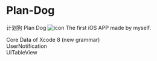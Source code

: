 # Plan-Dog
计划狗 Plan Dog
![icon](https://github.com/Loyv99/Plan-Dog/tree/master/readme_pic/ICON.png)
The first iOS APP made by myself.

Core Data of Xcode 8 (new grammar)<br/>
UserNotification<br/>
UITableView
